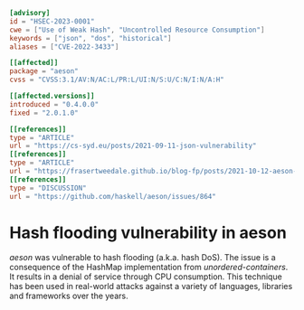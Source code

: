 ```toml
[advisory]
id = "HSEC-2023-0001"
cwe = ["Use of Weak Hash", "Uncontrolled Resource Consumption"]
keywords = ["json", "dos", "historical"]
aliases = ["CVE-2022-3433"]

[[affected]]
package = "aeson"
cvss = "CVSS:3.1/AV:N/AC:L/PR:L/UI:N/S:U/C:N/I:N/A:H"

[[affected.versions]]
introduced = "0.4.0.0"
fixed = "2.0.1.0"

[[references]]
type = "ARTICLE"
url = "https://cs-syd.eu/posts/2021-09-11-json-vulnerability"
[[references]]
type = "ARTICLE"
url = "https://frasertweedale.github.io/blog-fp/posts/2021-10-12-aeson-hash-flooding-protection.html"
[[references]]
type = "DISCUSSION"
url = "https://github.com/haskell/aeson/issues/864"
```

# Hash flooding vulnerability in aeson

*aeson* was vulnerable to hash flooding (a.k.a. hash DoS).  The
issue is a consequence of the HashMap implementation from
*unordered-containers*.  It results in a denial of service through
CPU consumption.  This technique has been used in real-world attacks
against a variety of languages, libraries and frameworks over the
years.
